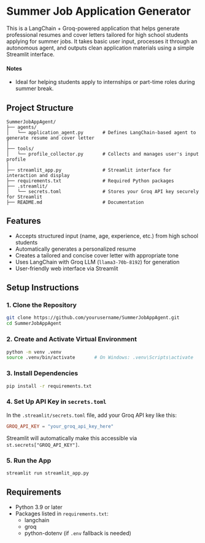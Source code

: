 # Summer Job Application Generator

This is a LangChain + Groq-powered application that helps generate professional resumes and cover letters tailored for high school students applying for summer jobs. It takes basic user input, processes it through an autonomous agent, and outputs clean application materials using a simple Streamlit interface.
#### Notes
- Ideal for helping students apply to internships or part-time roles during summer break.


## Project Structure

```
SummerJobAppAgent/
├── agents/
│   └── application_agent.py       # Defines LangChain-based agent to generate resume and cover letter
│
├── tools/
│   └── profile_collector.py       # Collects and manages user's input profile
│
├── streamlit_app.py               # Streamlit interface for interaction and display
├── requirements.txt               # Required Python packages
├── .streamlit/
│   └── secrets.toml               # Stores your Groq API key securely for Streamlit
├── README.md                      # Documentation
```

## Features

- Accepts structured input (name, age, experience, etc.) from high school students
- Automatically generates a personalized resume
- Creates a tailored and concise cover letter with appropriate tone
- Uses LangChain with Groq LLM (`llama3-70b-8192`) for generation
- User-friendly web interface via Streamlit

## Setup Instructions

### 1. Clone the Repository

```bash
git clone https://github.com/yourusername/SummerJobAppAgent.git
cd SummerJobAppAgent
```

### 2. Create and Activate Virtual Environment

```bash
python -m venv .venv
source .venv/bin/activate       # On Windows: .venv\Scripts\activate
```

### 3. Install Dependencies

```bash
pip install -r requirements.txt
```

### 4. Set Up API Key in `secrets.toml`

In the `.streamlit/secrets.toml` file, add your Groq API key like this:

```toml
GROQ_API_KEY = "your_groq_api_key_here"
```

Streamlit will automatically make this accessible via `st.secrets["GROQ_API_KEY"]`.

### 5. Run the App

```bash
streamlit run streamlit_app.py
```

## Requirements

- Python 3.9 or later
- Packages listed in `requirements.txt`:
  - langchain
  - groq
  - python-dotenv (if `.env` fallback is needed)


